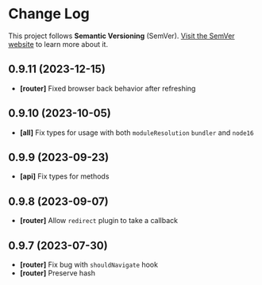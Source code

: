 # Change Log

This project follows **Semantic Versioning** (SemVer). [Visit the SemVer website](http://semver.org/) to learn more about it.

## 0.9.11 (2023-12-15)

- **[router]** Fixed browser back behavior after refreshing

## 0.9.10 (2023-10-05)

- **[all]** Fix types for usage with both `moduleResolution` `bundler` and `node16`

## 0.9.9 (2023-09-23)

- **[api]** Fix types for methods

## 0.9.8 (2023-09-07)

- **[router]** Allow `redirect` plugin to take a callback

## 0.9.7 (2023-07-30)

- **[router]** Fix bug with `shouldNavigate` hook
- **[router]** Preserve hash